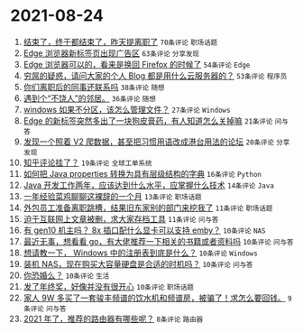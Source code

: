 # 2021-08-24

1. [结束了，终于都结束了，昨天提离职了](https://www.v2ex.com/t/797606) `70条评论` `职场话题`
1. [Edge 浏览器新标签页出现广告区](https://www.v2ex.com/t/797669) `63条评论` `分享发现`
1. [Edge 浏览器可以的，看来是换回 Firefox 的时候了](https://www.v2ex.com/t/797673) `54条评论` `Edge`
1. [穷屌的疑惑，请问大家的个人 Blog 都是用什么云服务器的？](https://www.v2ex.com/t/797649) `53条评论` `程序员`
1. [你们离职后的同事还联系吗](https://www.v2ex.com/t/797597) `38条评论` `随想`
1. [遇到个“不饶人”的邻居。](https://www.v2ex.com/t/797681) `36条评论` `随想`
1. [windows 如果不分区，该怎么管理文件？](https://www.v2ex.com/t/797639) `27条评论` `Windows`
1. [Edge 的新标签突然多出了一块狗皮膏药，有人知道怎么关掉嘛](https://www.v2ex.com/t/797693) `21条评论` `问与答`
1. [发现一个照着 V2 爬数据，甚至把习惯用语改成港台用法的论坛](https://www.v2ex.com/t/797620) `20条评论` `分享发现`
1. [知乎评论挂了？](https://www.v2ex.com/t/797632) `19条评论` `全球工单系统`
1. [如何把 Java properties 转换为具有层级结构的字典](https://www.v2ex.com/t/797618) `16条评论` `Python`
1. [Java 开发工作两年，应该达到什么水平，应掌握什么技术](https://www.v2ex.com/t/797638) `14条评论` `Java`
1. [一年经验菜鸡聊聊这裸辞的一个月](https://www.v2ex.com/t/797616) `13条评论` `职场话题`
1. [外包员工准备离职跳槽，结果旧东家别的部门来挖我了](https://www.v2ex.com/t/797685) `11条评论` `职场话题`
1. [迫于互联网上文章被删，求大家存档工具](https://www.v2ex.com/t/797613) `11条评论` `问与答`
1. [有 gen10 机主吗？ 8x 插口配什么显卡可以支持 emby？](https://www.v2ex.com/t/797687) `10条评论` `NAS`
1. [最近无事，想看看 go，有大佬推荐一下相关的书籍或者资料吗](https://www.v2ex.com/t/797664) `10条评论` `问与答`
1. [想请教一下， Windows 中的注册表到底是什么？](https://www.v2ex.com/t/797659) `10条评论` `Windows`
1. [装机 NAS，现在购买大容量硬盘是合适的时机吗？](https://www.v2ex.com/t/797655) `10条评论` `问与答`
1. [你恐婚么？](https://www.v2ex.com/t/797647) `10条评论` `生活`
1. [发了年终奖，好像并没有很开心](https://www.v2ex.com/t/797633) `10条评论` `职场话题`
1. [家人 9W 多买了一套骏丰频谱的饮水机和频谱房，被骗了！求怎么要回钱。](https://www.v2ex.com/t/797615) `9条评论` `问与答`
1. [2021 年了，推荐的路由器有哪些呢？](https://www.v2ex.com/t/797654) `8条评论` `路由器`
